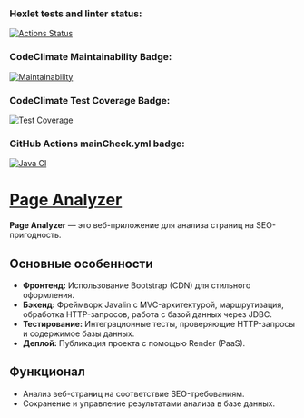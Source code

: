 ### Hexlet tests and linter status:
[![Actions Status](https://github.com/jjsttk/java-project-72/actions/workflows/hexlet-check.yml/badge.svg)](https://github.com/jjsttk/java-project-72/actions)
### CodeClimate Maintainability Badge:
[![Maintainability](https://api.codeclimate.com/v1/badges/ff98dbb9e41ece3dde64/maintainability)](https://codeclimate.com/github/jjsttk/java-project-72/maintainability)
### CodeClimate Test Coverage Badge:
[![Test Coverage](https://api.codeclimate.com/v1/badges/ff98dbb9e41ece3dde64/test_coverage)](https://codeclimate.com/github/jjsttk/java-project-72/test_coverage)
### GitHub Actions mainCheck.yml badge:
[![Java CI](https://github.com/jjsttk/java-project-72/actions/workflows/mainCheck.yml/badge.svg)](https://github.com/jjsttk/java-project-72/actions/workflows/mainCheck.yml)

# [Page Analyzer](https://java-project-72-production-4244.up.railway.app)  

**Page Analyzer** — это веб-приложение для анализа страниц на SEO-пригодность.  

## Основные особенности  
- **Фронтенд:** Использование Bootstrap (CDN) для стильного оформления.  
- **Бэкенд:** Фреймворк Javalin с MVC-архитектурой, маршрутизация, обработка HTTP-запросов, работа с базой данных через JDBC.  
- **Тестирование:** Интеграционные тесты, проверяющие HTTP-запросы и содержимое базы данных.  
- **Деплой:** Публикация проекта с помощью Render (PaaS).  

## Функционал  
- Анализ веб-страниц на соответствие SEO-требованиям.  
- Сохранение и управление результатами анализа в базе данных. 
